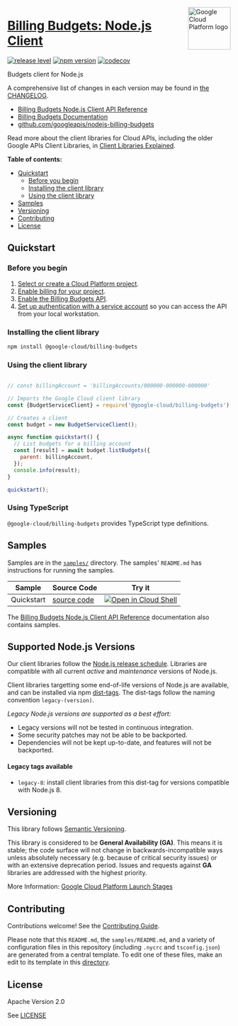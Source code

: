 [//]: # "This README.md file is auto-generated, all changes to this file will be lost."
[//]: # "To regenerate it, use `python -m synthtool`."
<img src="https://avatars2.githubusercontent.com/u/2810941?v=3&s=96" alt="Google Cloud Platform logo" title="Google Cloud Platform" align="right" height="96" width="96"/>

# [Billing Budgets: Node.js Client](https://github.com/googleapis/nodejs-billing-budgets)

[![release level](https://img.shields.io/badge/release%20level-general%20availability%20%28GA%29-brightgreen.svg?style=flat)](https://cloud.google.com/terms/launch-stages)
[![npm version](https://img.shields.io/npm/v/@google-cloud/billing-budgets.svg)](https://www.npmjs.org/package/@google-cloud/billing-budgets)
[![codecov](https://img.shields.io/codecov/c/github/googleapis/nodejs-billing-budgets/master.svg?style=flat)](https://codecov.io/gh/googleapis/nodejs-billing-budgets)




Budgets client for Node.js


A comprehensive list of changes in each version may be found in
[the CHANGELOG](https://github.com/googleapis/nodejs-billing-budgets/blob/master/CHANGELOG.md).

* [Billing Budgets Node.js Client API Reference][client-docs]
* [Billing Budgets Documentation][product-docs]
* [github.com/googleapis/nodejs-billing-budgets](https://github.com/googleapis/nodejs-billing-budgets)

Read more about the client libraries for Cloud APIs, including the older
Google APIs Client Libraries, in [Client Libraries Explained][explained].

[explained]: https://cloud.google.com/apis/docs/client-libraries-explained

**Table of contents:**


* [Quickstart](#quickstart)
  * [Before you begin](#before-you-begin)
  * [Installing the client library](#installing-the-client-library)
  * [Using the client library](#using-the-client-library)
* [Samples](#samples)
* [Versioning](#versioning)
* [Contributing](#contributing)
* [License](#license)

## Quickstart

### Before you begin

1.  [Select or create a Cloud Platform project][projects].
1.  [Enable billing for your project][billing].
1.  [Enable the Billing Budgets API][enable_api].
1.  [Set up authentication with a service account][auth] so you can access the
    API from your local workstation.

### Installing the client library

```bash
npm install @google-cloud/billing-budgets
```


### Using the client library

```javascript

// const billingAccount = 'billingAccounts/000000-000000-000000'

// Imports the Google Cloud client library
const {BudgetServiceClient} = require('@google-cloud/billing-budgets');

// Creates a client
const budget = new BudgetServiceClient();

async function quickstart() {
  // List budgets for a billing account
  const [result] = await budget.listBudgets({
    parent: billingAccount,
  });
  console.info(result);
}

quickstart();

```
### Using TypeScript

`@google-cloud/billing-budgets` provides TypeScript type definitions.


## Samples

Samples are in the [`samples/`](https://github.com/googleapis/nodejs-billing-budgets/tree/master/samples) directory. The samples' `README.md`
has instructions for running the samples.

| Sample                      | Source Code                       | Try it |
| --------------------------- | --------------------------------- | ------ |
| Quickstart | [source code](https://github.com/googleapis/nodejs-billing-budgets/blob/master/samples/quickstart.js) | [![Open in Cloud Shell][shell_img]](https://console.cloud.google.com/cloudshell/open?git_repo=https://github.com/googleapis/nodejs-billing-budgets&page=editor&open_in_editor=samples/quickstart.js,samples/README.md) |



The [Billing Budgets Node.js Client API Reference][client-docs] documentation
also contains samples.

## Supported Node.js Versions

Our client libraries follow the [Node.js release schedule](https://nodejs.org/en/about/releases/).
Libraries are compatible with all current _active_ and _maintenance_ versions of
Node.js.

Client libraries targetting some end-of-life versions of Node.js are available, and
can be installed via npm [dist-tags](https://docs.npmjs.com/cli/dist-tag).
The dist-tags follow the naming convention `legacy-(version)`.

_Legacy Node.js versions are supported as a best effort:_

* Legacy versions will not be tested in continuous integration.
* Some security patches may not be able to be backported.
* Dependencies will not be kept up-to-date, and features will not be backported.

#### Legacy tags available

* `legacy-8`: install client libraries from this dist-tag for versions
  compatible with Node.js 8.

## Versioning

This library follows [Semantic Versioning](http://semver.org/).


This library is considered to be **General Availability (GA)**. This means it
is stable; the code surface will not change in backwards-incompatible ways
unless absolutely necessary (e.g. because of critical security issues) or with
an extensive deprecation period. Issues and requests against **GA** libraries
are addressed with the highest priority.





More Information: [Google Cloud Platform Launch Stages][launch_stages]

[launch_stages]: https://cloud.google.com/terms/launch-stages

## Contributing

Contributions welcome! See the [Contributing Guide](https://github.com/googleapis/nodejs-billing-budgets/blob/master/CONTRIBUTING.md).

Please note that this `README.md`, the `samples/README.md`,
and a variety of configuration files in this repository (including `.nycrc` and `tsconfig.json`)
are generated from a central template. To edit one of these files, make an edit
to its template in this
[directory](https://github.com/googleapis/synthtool/tree/master/synthtool/gcp/templates/node_library).

## License

Apache Version 2.0

See [LICENSE](https://github.com/googleapis/nodejs-billing-budgets/blob/master/LICENSE)

[client-docs]: https://googleapis.dev/nodejs/billingbudgets/latest/index.html
[product-docs]: https://cloud.google.com/billing/docs/how-to/budget-api-overview 
[shell_img]: https://gstatic.com/cloudssh/images/open-btn.png
[projects]: https://console.cloud.google.com/project
[billing]: https://support.google.com/cloud/answer/6293499#enable-billing
[enable_api]: https://console.cloud.google.com/flows/enableapi?apiid=billingbudgets.googleapis.com
[auth]: https://cloud.google.com/docs/authentication/getting-started
